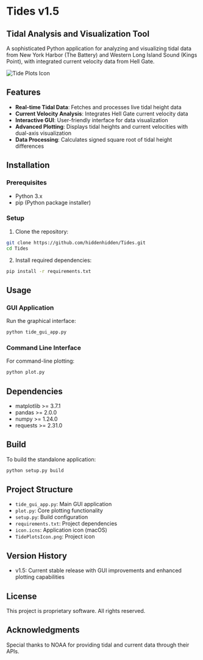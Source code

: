 # Tides v1.5
## Tidal Analysis and Visualization Tool

A sophisticated Python application for analyzing and visualizing tidal data from New York Harbor (The Battery) and Western Long Island Sound (Kings Point), with integrated current velocity data from Hell Gate.

![Tide Plots Icon](TidePlotsIcon.png)

## Features

- **Real-time Tidal Data**: Fetches and processes live tidal height data
- **Current Velocity Analysis**: Integrates Hell Gate current velocity data
- **Interactive GUI**: User-friendly interface for data visualization
- **Advanced Plotting**: Displays tidal heights and current velocities with dual-axis visualization
- **Data Processing**: Calculates signed square root of tidal height differences

## Installation

### Prerequisites
- Python 3.x
- pip (Python package installer)

### Setup

1. Clone the repository:
```bash
git clone https://github.com/hiddenhidden/Tides.git
cd Tides
```

2. Install required dependencies:
```bash
pip install -r requirements.txt
```

## Usage

### GUI Application
Run the graphical interface:
```bash
python tide_gui_app.py
```

### Command Line Interface
For command-line plotting:
```bash
python plot.py
```

## Dependencies

- matplotlib >= 3.7.1
- pandas >= 2.0.0
- numpy >= 1.24.0
- requests >= 2.31.0

## Build

To build the standalone application:
```bash
python setup.py build
```

## Project Structure

- `tide_gui_app.py`: Main GUI application
- `plot.py`: Core plotting functionality
- `setup.py`: Build configuration
- `requirements.txt`: Project dependencies
- `icon.icns`: Application icon (macOS)
- `TidePlotsIcon.png`: Project icon

## Version History

- v1.5: Current stable release with GUI improvements and enhanced plotting capabilities

## License

This project is proprietary software. All rights reserved.

## Acknowledgments

Special thanks to NOAA for providing tidal and current data through their APIs. 